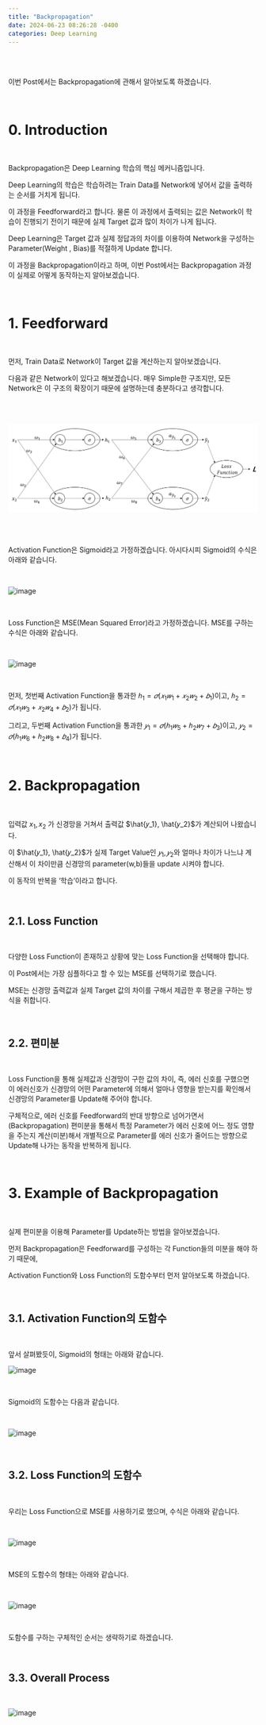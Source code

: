 ```yaml
---
title: "Backpropagation"
date: 2024-06-23 08:26:28 -0400
categories: Deep Learning
---
```


<br>
<br>

이번 Post에서는 Backpropagation에 관해서 알아보도록 하겠습니다.

<br>

# 0. Introduction

<br>

Backpropagation은 Deep Learning 학습의 핵심 메커니즘입니다.

Deep Learning의 학습은 학습하려는 Train Data를 Network에 넣어서 값을 출력하는 순서를 거치게 됩니다.

이 과정을 Feedforward라고 합니다. 물론 이 과정에서 출력되는 값은 Network이 학습이 진행되기 전이기 때문에 실제 Target 값과 많이 차이가 나게 됩니다.

Deep Learning은 Target 값과 실제 정답과의 차이를 이용하여 Network을 구성하는 Parameter(Weight , Bias)를 적절하게 Update 합니다.

이 과정을 Backpropagation이라고 하며, 이번 Post에서는 Backpropagation 과정이 실제로 어떻게 동작하는지 알아보겠습니다.

<br>

# 1. Feedforward

<br>

먼저, Train Data로 Network이 Target 값을 계산하는지 알아보겠습니다.

다음과 같은 Network이 있다고 해보겠습니다. 매우 Simple한 구조지만, 모든 Network은 이 구조의 확장이기 때문에 설명하는데 충분하다고 생각합니다.

<br>
<br>

<p align="center">
  <img src="/assets/Backpropagation/pic_00.png">
</p>

<br>
<br>

Activation Function은 Sigmoid라고 가정하겠습니다. 아시다시피 Sigmoid의 수식은 아래와 같습니다.

<br>

![image](https://github.com/MoonLight314/MoonLight314.github.io/assets/41887456/0e6958f2-8d9b-4a6b-b616-f7686505b093)

<br>

Loss Function은 MSE(Mean Squared Error)라고 가정하겠습니다. MSE를 구하는 수식은 아래와 같습니다.

<br>

![image](https://github.com/MoonLight314/MoonLight314.github.io/assets/41887456/3ac22cc7-4c5a-46a7-901f-9dfe63741e00)

<br>


먼저, 첫번째 Activation Function을 통과한 $ℎ_1=𝜎(𝑥_1𝑤_1+𝑥_2 𝑤_2+𝑏_1)$이고, $ℎ_2=𝜎(𝑥_1𝑤_3+𝑥_2𝑤_4+𝑏_2)$가 됩니다.

그리고, 두번째 Activation Function을 통과한 $𝑦_1=𝜎(ℎ_1𝑤_5+ℎ_2𝑤_7+𝑏_3)$이고, $𝑦_2=𝜎(ℎ_1𝑤_6+ℎ_2𝑤_8+𝑏_4)$가 됩니다.

<br>

# 2. Backpropagation

<br>

입력값 $x_1,x_2$ 가 신경망을 거쳐서 출력값 $\hat{𝑦_1}, \hat{𝑦_2}$가 계산되어 나왔습니다.

이 $\hat{𝑦_1}, \hat{𝑦_2}$가 실제 Target Value인 $𝑦_1, 𝑦_2$와 얼마나 차이가 나느냐 계산해서 이 차이만큼 신경망의 parameter(w,b)들을 update 시켜야 합니다.

이 동작의 반복을 ‘학습’이라고 합니다.

<br>

## 2.1. Loss Function

<br>

다양한 Loss Function이 존재하고 상황에 맞는 Loss Function을 선택해야 합니다.

이 Post에서는 가장 심플하다고 할 수 있는 MSE를 선택하기로 했습니다.

MSE는 신경망 출력값과 실제 Target 값의 차이를 구해서 제곱한 후 평균을 구하는 방식을 취합니다.

<br>

## 2.2. 편미분

<br>

Loss Function을 통해 실제값과 신경망이 구한 값의 차이, 즉, 에러 신호를 구했으면 이 에러신호가 신경망의 어떤 Parameter에 의해서 얼마나 영향을 받는지를 확인해서 신경망의 Parameter를 Update해 주어야 합니다.

구체적으로, 에러 신호를 Feedforward의 반대 방향으로 넘어가면서(Backpropagation) 편미분을 통해서 특정 Parameter가 에러 신호에 어느 정도 영향을 주는지 계산(미분)해서 개별적으로 Parameter를 에러 신호가 줄어드는 방향으로 Update해 나가는 동작을 반복하게 됩니다.

<br>

# 3. Example of Backpropagation

<br>

실제 편미분을 이용해 Parameter를 Update하는 방법을 알아보겠습니다.

먼저 Backpropagation은 Feedforward를 구성하는 각 Function들의 미분을 해야 하기 때문에, 

Activation Function와 Loss Function의 도함수부터 먼저 알아보도록 하겠습니다.

<br>

## 3.1. Activation Function의 도함수

<br>

앞서 살펴봤듯이, Sigmoid의 형태는 아래와 같습니다.

![image](https://github.com/MoonLight314/MoonLight314.github.io/assets/41887456/0e6958f2-8d9b-4a6b-b616-f7686505b093)

<br>

Sigmoid의 도함수는 다음과 같습니다.

<br>

![image](https://github.com/MoonLight314/MoonLight314.github.io/assets/41887456/3a54687e-88f3-41cf-b506-6895c76aea56)

<br>

## 3.2. Loss Function의 도함수

<br>

우리는 Loss Function으로 MSE를 사용하기로 했으며, 수식은 아래와 같습니다.

<br>

![image](https://github.com/MoonLight314/MoonLight314.github.io/assets/41887456/edabf4b0-73d1-4850-9fa1-e4066700228f)

<br>

MSE의 도함수의 형태는 아래와 같습니다.

<br>

![image](https://github.com/MoonLight314/MoonLight314.github.io/assets/41887456/6dd4f2ca-7fdd-4271-ae5a-b533fe71214f)

<br>

도함수를 구하는 구체적인 순서는 생략하기로 하겠습니다.

<br>

## 3.3. Overall Process

<br>

![image](https://github.com/MoonLight314/MoonLight314.github.io/assets/41887456/105c8c4c-30ef-4fe9-87f0-f2aa58992bdc)

<br>

